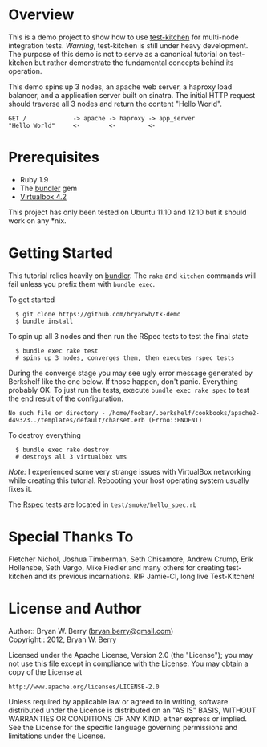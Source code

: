 Overview        
========

This is a demo project to show how to use [test-kitchen](https://github.com/opscode/test-kitchen) for
multi-node integration tests. _Warning_, test-kitchen is still under
heavy development. The purpose of this demo is not to serve as a
canonical tutorial on test-kitchen but rather demonstrate the
fundamental concepts behind its operation. 

This demo spins up 3 nodes, an apache web server, a haproxy load
balancer, and a application server built on sinatra. The initial HTTP
request should traverse all 3 nodes and return the content "Hello World".

    GET /             -> apache -> haproxy -> app_server  
    "Hello World"     <-        <-         <-

Prerequisites
=============

* Ruby 1.9
* The [bundler](http://gembundler.com/) gem
* [Virtualbox 4.2](http://virtualbox.org)


This project has only been tested on Ubuntu 11.10 and 12.10 but it
should work on any *nix.

Getting Started
===============

This tutorial relies heavily on [bundler](http://gembundler.com/). The
`rake` and `kitchen` commands will fail unless you prefix them with
`bundle exec`.

To get started

```Shell
  $ git clone https://github.com/bryanwb/tk-demo 
  $ bundle install
```

To spin up all 3 nodes and then run the RSpec tests to test the final state

```Shell
  $ bundle exec rake test
  # spins up 3 nodes, converges them, then executes rspec tests
```

During the converge stage you may see ugly error message generated by
Berkshelf like the one below. If those happen, don't panic. Everything
probably OK. To just run the tests, execute `bundle exec rake spec` to
test the end result of the configuration.

    No such file or directory - /home/foobar/.berkshelf/cookbooks/apache2-d49323../templates/default/charset.erb (Errno::ENOENT)
    

To destroy everything

```Shell
  $ bundle exec rake destroy
  # destroys all 3 virtualbox vms
```

*Note:* I experienced some very strange issues with VirtualBox
 networking while creating this tutorial. Rebooting your host
 operating system usually fixes it.


The [Rspec](https://www.relishapp.com/rspec) tests are located in
`test/smoke/hello_spec.rb`



Special Thanks To
=================

Fletcher Nichol, Joshua Timberman, Seth Chisamore, Andrew Crump, Erik
Hollensbe, Seth Vargo, Mike Fiedler and many others for creating
test-kitchen and its previous incarnations. RIP Jamie-CI, long live
Test-Kitchen!



License and Author
==================

Author::                Bryan W. Berry (<bryan.berry@gmail.com>)  
Copyright::             2012, Bryan W. Berry  


Licensed under the Apache License, Version 2.0 (the "License");
you may not use this file except in compliance with the License.
You may obtain a copy of the License at

    http://www.apache.org/licenses/LICENSE-2.0

Unless required by applicable law or agreed to in writing, software
distributed under the License is distributed on an "AS IS" BASIS,
WITHOUT WARRANTIES OR CONDITIONS OF ANY KIND, either express or implied.
See the License for the specific language governing permissions and
limitations under the License.
